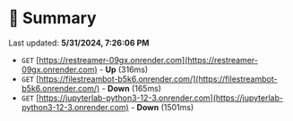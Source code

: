 # 📖 Summary
Last updated: **5/31/2024, 7:26:06 PM**

- `GET` [https://restreamer-09gx.onrender.com](https://restreamer-09gx.onrender.com) - **Up** (316ms)
- `GET` [https://filestreambot-b5k6.onrender.com/](https://filestreambot-b5k6.onrender.com/) - **Down** (165ms)
- `GET` [https://jupyterlab-python3-12-3.onrender.com](https://jupyterlab-python3-12-3.onrender.com) - **Down** (1501ms)
